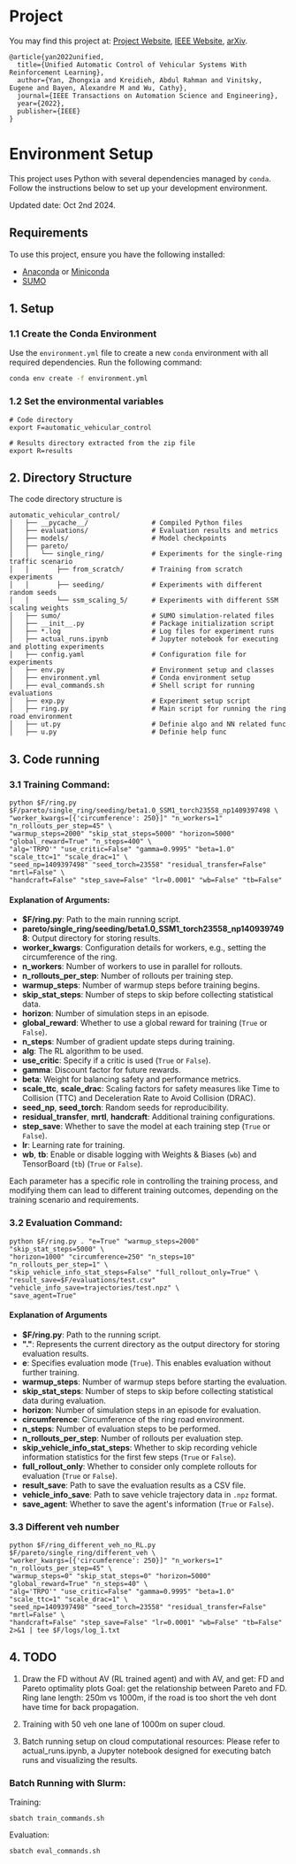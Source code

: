 # Project

You may find this project at: [Project Website](https://mit-wu-lab.github.io/automatic_vehicular_control), [IEEE Website](https://ieeexplore.ieee.org/document/9765650), [arXiv](https://arxiv.org/abs/2208.00268).

```
@article{yan2022unified,
  title={Unified Automatic Control of Vehicular Systems With Reinforcement Learning},
  author={Yan, Zhongxia and Kreidieh, Abdul Rahman and Vinitsky, Eugene and Bayen, Alexandre M and Wu, Cathy},
  journal={IEEE Transactions on Automation Science and Engineering},
  year={2022},
  publisher={IEEE}
}
```

# Environment Setup

This project uses Python with several dependencies managed by `conda`. Follow the instructions below to set up your development environment.

Updated date: Oct 2nd 2024.


## Requirements

To use this project, ensure you have the following installed:

- [Anaconda](https://www.anaconda.com/products/distribution) or [Miniconda](https://docs.conda.io/en/latest/miniconda.html)
- [SUMO](https://sumo.dlr.de/docs/Installing/MacOS_Build.html)

## 1. Setup

### 1.1 Create the Conda Environment

Use the `environment.yml` file to create a new `conda` environment with all required dependencies. Run the following command:

```sh
conda env create -f environment.yml
```

### 1.2 Set the environmental variables
```
# Code directory
export F=automatic_vehicular_control

# Results directory extracted from the zip file
export R=results
```

## 2. Directory Structure

The code directory structure is
``` 
automatic_vehicular_control/
│   ├── __pycache__/                # Compiled Python files
│   ├── evaluations/                # Evaluation results and metrics
│   ├── models/                     # Model checkpoints
│   ├── pareto/
│   │   └── single_ring/            # Experiments for the single-ring traffic scenario
│   │       ├── from_scratch/       # Training from scratch experiments
│   │       ├── seeding/            # Experiments with different random seeds
│   │       └── ssm_scaling_5/      # Experiments with different SSM scaling weights
│   ├── sumo/                       # SUMO simulation-related files
│   ├── __init__.py                 # Package initialization script
│   ├── *.log                       # Log files for experiment runs
│   ├── actual_runs.ipynb           # Jupyter notebook for executing and plotting experiments
│   ├── config.yaml                 # Configuration file for experiments
│   ├── env.py                      # Environment setup and classes
│   ├── environment.yml             # Conda environment setup
│   ├── eval_commands.sh            # Shell script for running evaluations
│   ├── exp.py                      # Experiment setup script
│   ├── ring.py                     # Main script for running the ring road environment
│   ├── ut.py                       # Definie algo and NN related func
│   ├── u.py                        # Definie help func

```


## 3. Code running
### 3.1 Training Command:
```
python $F/ring.py $F/pareto/single_ring/seeding/beta1.0_SSM1_torch23558_np1409397498 \
"worker_kwargs=[{'circumference': 250}]" "n_workers=1" "n_rollouts_per_step=45" \
"warmup_steps=2000" "skip_stat_steps=5000" "horizon=5000" "global_reward=True" "n_steps=400" \
"alg='TRPO'" "use_critic=False" "gamma=0.9995" "beta=1.0" "scale_ttc=1" "scale_drac=1" \
"seed_np=1409397498" "seed_torch=23558" "residual_transfer=False" "mrtl=False" \
"handcraft=False" "step_save=False" "lr=0.0001" "wb=False" "tb=False" 
```

#### Explanation of Arguments:
- **$F/ring.py**: Path to the main running script.
- **pareto/single_ring/seeding/beta1.0_SSM1_torch23558_np1409397498**: Output directory for storing results.
- **worker_kwargs**: Configuration details for workers, e.g., setting the circumference of the ring.
- **n_workers**: Number of workers to use in parallel for rollouts.  
- **n_rollouts_per_step**: Number of rollouts per training step.  
- **warmup_steps**: Number of warmup steps before training begins.  
- **skip_stat_steps**: Number of steps to skip before collecting statistical data.  
- **horizon**: Number of simulation steps in an episode.  
- **global_reward**: Whether to use a global reward for training (`True` or `False`).
- **n_steps**: Number of gradient update steps during training.  
- **alg**: The RL algorithm to be used.  
- **use_critic**: Specify if a critic is used (`True` or `False`).
- **gamma**: Discount factor for future rewards.  
- **beta**: Weight for balancing safety and performance metrics.  
- **scale_ttc**, **scale_drac**: Scaling factors for safety measures like Time to Collision (TTC) and Deceleration Rate to Avoid Collision (DRAC).
- **seed_np**, **seed_torch**: Random seeds for reproducibility.  
- **residual_transfer**, **mrtl**, **handcraft**: Additional training configurations.
- **step_save**: Whether to save the model at each training step (`True` or `False`).
- **lr**: Learning rate for training.  
- **wb**, **tb**: Enable or disable logging with Weights & Biases (`wb`) and TensorBoard (`tb`) (`True` or `False`).

Each parameter has a specific role in controlling the training process, and modifying them can lead to different training outcomes, depending on the training scenario and requirements.

### 3.2 Evaluation Command:

```
python $F/ring.py . "e=True" "warmup_steps=2000" "skip_stat_steps=5000" \
"horizon=1000" "circumference=250" "n_steps=10" "n_rollouts_per_step=1" \
"skip_vehicle_info_stat_steps=False" "full_rollout_only=True" \
"result_save=$F/evaluations/test.csv" "vehicle_info_save=trajectories/test.npz" \
"save_agent=True"
```

#### Explanation of Arguments

- **$F/ring.py**: Path to the running script.
- **"."**: Represents the current directory as the output directory for storing evaluation results.
- **e**: Specifies evaluation mode (`True`). This enables evaluation without further training.
- **warmup_steps**: Number of warmup steps before starting the evaluation.
- **skip_stat_steps**: Number of steps to skip before collecting statistical data during evaluation.
- **horizon**: Number of simulation steps in an episode for evaluation.
- **circumference**: Circumference of the ring road environment.
- **n_steps**: Number of evaluation steps to be performed.
- **n_rollouts_per_step**: Number of rollouts per evaluation step.
- **skip_vehicle_info_stat_steps**: Whether to skip recording vehicle information statistics for the first few steps (`True` or `False`).
- **full_rollout_only**: Whether to consider only complete rollouts for evaluation (`True` or `False`).
- **result_save**: Path to save the evaluation results as a CSV file.
- **vehicle_info_save**: Path to save vehicle trajectory data in `.npz` format.
- **save_agent**: Whether to save the agent's information (`True` or `False`).


### 3.3 Different veh number
```
python $F/ring_different_veh_no_RL.py $F/pareto/single_ring/different_veh \
"worker_kwargs=[{'circumference': 250}]" "n_workers=1" "n_rollouts_per_step=45" \
"warmup_steps=0" "skip_stat_steps=0" "horizon=5000" "global_reward=True" "n_steps=40" \
"alg='TRPO'" "use_critic=False" "gamma=0.9995" "beta=1.0" "scale_ttc=1" "scale_drac=1" \
"seed_np=1409397498" "seed_torch=23558" "residual_transfer=False" "mrtl=False" \
"handcraft=False" "step_save=False" "lr=0.0001" "wb=False" "tb=False"  2>&1 | tee $F/logs/log_1.txt

```


## 4. TODO
1. Draw the FD without AV (RL trained agent) and with AV, and get:
    FD and Pareto optimality plots
    Goal: get the relationship between Pareto and FD. 
    Ring lane length: 250m vs 1000m, if the road is too short the veh dont have time for back propagation. 

2. Training with 50 veh one lane of 1000m on super cloud. 

3. Batch running setup on cloud computational resources: Please refer to actual_runs.ipynb, a Jupyter notebook designed for executing batch runs and visualizing the results.

### Batch Running with Slurm:
Training:
```
sbatch train_commands.sh
```

Evaluation:
```
sbatch eval_commands.sh
```